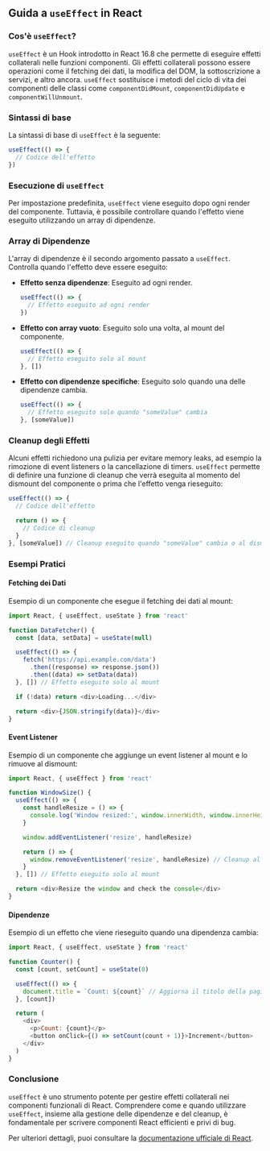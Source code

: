 ## Guida a `useEffect` in React

### Cos'è `useEffect`?

`useEffect` è un Hook introdotto in React 16.8 che permette di eseguire effetti
collaterali nelle funzioni componenti. Gli effetti collaterali possono essere
operazioni come il fetching dei dati, la modifica del DOM, la sottoscrizione a
servizi, e altro ancora. `useEffect` sostituisce i metodi del ciclo di vita dei
componenti delle classi come `componentDidMount`, `componentDidUpdate` e
`componentWillUnmount`.

### Sintassi di base

La sintassi di base di `useEffect` è la seguente:

```javascript
useEffect(() => {
  // Codice dell'effetto
})
```

### Esecuzione di `useEffect`

Per impostazione predefinita, `useEffect` viene eseguito dopo ogni render del
componente. Tuttavia, è possibile controllare quando l'effetto viene eseguito
utilizzando un array di dipendenze.

### Array di Dipendenze

L'array di dipendenze è il secondo argomento passato a `useEffect`. Controlla
quando l'effetto deve essere eseguito:

- **Effetto senza dipendenze**: Eseguito ad ogni render.

  ```javascript
  useEffect(() => {
    // Effetto eseguito ad ogni render
  })
  ```

- **Effetto con array vuoto**: Eseguito solo una volta, al mount del componente.

  ```javascript
  useEffect(() => {
    // Effetto eseguito solo al mount
  }, [])
  ```

- **Effetto con dipendenze specifiche**: Eseguito solo quando una delle
  dipendenze cambia.

  ```javascript
  useEffect(() => {
    // Effetto eseguito solo quando "someValue" cambia
  }, [someValue])
  ```

### Cleanup degli Effetti

Alcuni effetti richiedono una pulizia per evitare memory leaks, ad esempio la
rimozione di event listeners o la cancellazione di timers. `useEffect` permette
di definire una funzione di cleanup che verrà eseguita al momento del dismount
del componente o prima che l'effetto venga rieseguito:

```javascript
useEffect(() => {
  // Codice dell'effetto

  return () => {
    // Codice di cleanup
  }
}, [someValue]) // Cleanup eseguito quando "someValue" cambia o al dismount
```

### Esempi Pratici

#### Fetching dei Dati

Esempio di un componente che esegue il fetching dei dati al mount:

```javascript
import React, { useEffect, useState } from 'react'

function DataFetcher() {
  const [data, setData] = useState(null)

  useEffect(() => {
    fetch('https://api.example.com/data')
      .then((response) => response.json())
      .then((data) => setData(data))
  }, []) // Effetto eseguito solo al mount

  if (!data) return <div>Loading...</div>

  return <div>{JSON.stringify(data)}</div>
}
```

#### Event Listener

Esempio di un componente che aggiunge un event listener al mount e lo rimuove al
dismount:

```javascript
import React, { useEffect } from 'react'

function WindowSize() {
  useEffect(() => {
    const handleResize = () => {
      console.log('Window resized:', window.innerWidth, window.innerHeight)
    }

    window.addEventListener('resize', handleResize)

    return () => {
      window.removeEventListener('resize', handleResize) // Cleanup al dismount
    }
  }, []) // Effetto eseguito solo al mount

  return <div>Resize the window and check the console</div>
}
```

#### Dipendenze

Esempio di un effetto che viene rieseguito quando una dipendenza cambia:

```javascript
import React, { useEffect, useState } from 'react'

function Counter() {
  const [count, setCount] = useState(0)

  useEffect(() => {
    document.title = `Count: ${count}` // Aggiorna il titolo della pagina ogni volta che "count" cambia
  }, [count])

  return (
    <div>
      <p>Count: {count}</p>
      <button onClick={() => setCount(count + 1)}>Increment</button>
    </div>
  )
}
```

### Conclusione

`useEffect` è uno strumento potente per gestire effetti collaterali nei
componenti funzionali di React. Comprendere come e quando utilizzare
`useEffect`, insieme alla gestione delle dipendenze e del cleanup, è
fondamentale per scrivere componenti React efficienti e privi di bug.

Per ulteriori dettagli, puoi consultare la
[documentazione ufficiale di React](https://reactjs.org/docs/hooks-effect.html).
